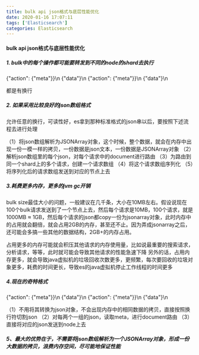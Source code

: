 ```yaml
---
title: bulk api json格式与底层性能优化
date: 2020-01-16 17:07:11
tags: ['Elasticsearch']
categories: Elasticsearch
---
```


####  bulk api json格式与底层性能优化

##### 1. bulk中的每个操作都可能要转发到不同的node的shard去执行

{"action": {"meta"}}\n
{"data"}\n
{"action": {"meta"}}\n
{"data"}\n

都是有换行

#####  2. 如果采用比较良好的json数组格式

允许任意的换行，可读性好，es拿到那种标准格式的json串以后，要按照下述流程去进行处理

（1）将json数组解析为JSONArray对象，这个时候，整个数据，就会在内存中出现一份一模一样的拷贝，一份数据是json文本，一份数据是JSONArray对象
（2）解析json数组里的每个json，对每个请求中的document进行路由
（3）为路由到同一个shard上的多个请求，创建一个请求数组
（4）将这个请求数组序列化
（5）将序列化后的请求数组发送到对应的节点上去

##### 3.耗费更多内存，更多的jvm gc开销

bulk size最佳大小的问题，一般建议在几千条，大小在10MB左右。假设说现在100个bulk请求发送到了一个节点上去，然后每个请求是10MB，100个请求，就是1000MB ≈ 1GB，然后每个请求的json都copy一份为jsonarray对象，此时内存中的占用就会翻倍，就会占用2GB的内存，甚至还不止。因为弄成jsonarray之后，还可能会多搞一些其他的数据结构，2GB+的内存占用。

​        占用更多的内存可能就会积压其他请求的内存使用量，比如说最重要的搜索请求，分析请求，等等，此时就可能会导致其他请求的性能急速下降
另外的话，占用内存更多，就会导致java虚拟机的垃圾回收次数更多，更频繁，每次要回收的垃圾对象更多，耗费的时间更长，导致es的java虚拟机停止工作线程的时间更多

##### 4.现在的奇特格式

{"action": {"meta"}}\n
{"data"}\n
{"action": {"meta"}}\n
{"data"}\n

（1）不用将其转换为json对象，不会出现内存中的相同数据的拷贝，直接按照换行符切割json
（2）对每两个一组的json，读取meta，进行document路由
（3）直接将对应的json发送到node上去

##### 5、最大的优势在于，不需要将json数组解析为一个JSONArray对象，形成一份大数据的拷贝，浪费内存空间，尽可能地保证性能

